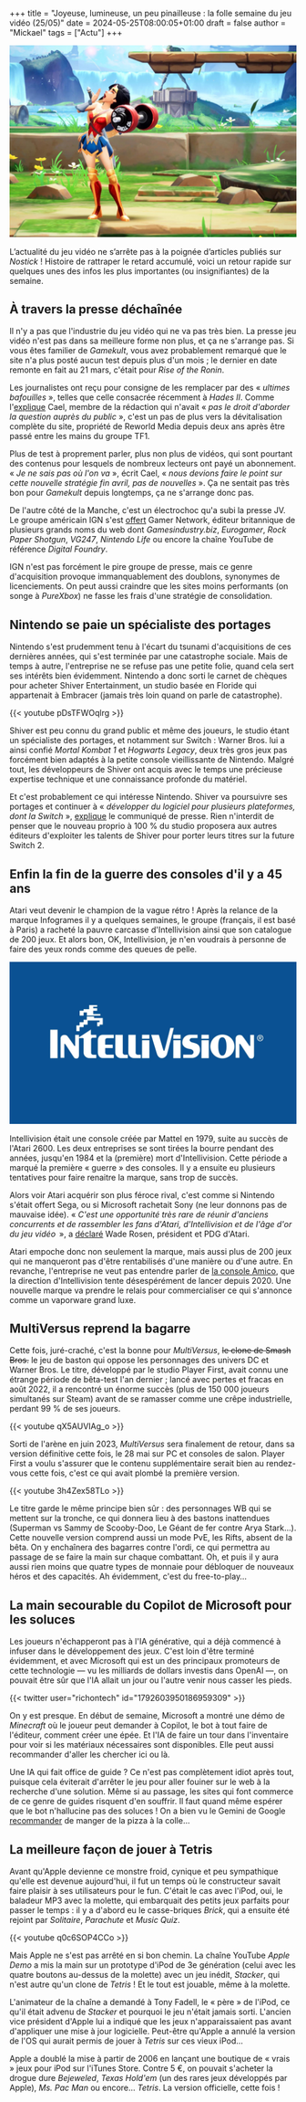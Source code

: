 +++
title = "Joyeuse, lumineuse, un peu pinailleuse : la folle semaine du jeu vidéo (25/05)"
date = 2024-05-25T08:00:05+01:00
draft = false
author = "Mickael"
tags = ["Actu"]
+++

![MultiVersus](MultiVersus.jpg "La grosse fatigue de la semaine.")

L’actualité du jeu vidéo ne s’arrête pas à la poignée d’articles publiés sur *Nostick* ! Histoire de rattraper le retard accumulé, voici un retour rapide sur quelques unes des infos les plus importantes (ou insignifiantes) de la semaine.

## À travers la presse déchaînée

Il n'y a pas que l'industrie du jeu vidéo qui ne va pas très bien. La presse jeu vidéo n'est pas dans sa meilleure forme non plus, et ça ne s'arrange pas. Si vous êtes familier de *Gamekult*, vous avez probablement remarqué que le site n'a plus posté aucun test depuis plus d'un mois ; le dernier en date remonte en fait au 21 mars, c'était pour *Rise of the Ronin*.

Les journalistes ont reçu pour consigne de les remplacer par des « *ultimes bafouilles* », telles que celle consacrée récemment à *Hades II*. Comme l'[explique](https://x.com/cael_presse/status/1792854097088897027) Cael, membre de la rédaction qui n'avait « *pas le droit d'aborder la question auprès du public* », c'est un pas de plus vers la dévitalisation complète du site, propriété de Reworld Media depuis deux ans après être passé entre les mains du groupe TF1.

Plus de test à proprement parler, plus non plus de vidéos, qui sont pourtant des contenus pour lesquels de nombreux lecteurs ont payé un abonnement. « *Je ne sais pas où l'on va* », écrit Cael, « *nous devions faire le point sur cette nouvelle stratégie fin avril, pas de nouvelles* ». Ça ne sentait pas très bon pour *Gamekult* depuis longtemps, ça ne s'arrange donc pas.

De l'autre côté de la Manche, c'est un électrochoc qu'a subi la presse JV. Le groupe américain IGN s'est [offert](https://www.ign.com/articles/ign-entertainment-acquires-eurogamer-gi-vg247-rock-paper-shotgun-and-more) Gamer Network, éditeur britannique de plusieurs grands noms du web dont *Gamesindustry.biz*, *Eurogamer*, *Rock Paper Shotgun*, *VG247*, *Nintendo Life* ou encore la chaîne YouTube de référence *Digital Foundry*.

IGN n'est pas forcément le pire groupe de presse, mais ce genre d'acquisition provoque immanquablement des doublons, synonymes de licenciements. On peut aussi craindre que les sites moins performants (on songe à *PureXbox*) ne fasse les frais d'une stratégie de consolidation.

## Nintendo se paie un spécialiste des portages

Nintendo s'est prudemment tenu à l'écart du tsunami d'acquisitions de ces dernières années, qui s'est terminée par une catastrophe sociale. Mais de temps à autre, l'entreprise ne se refuse pas une petite folie, quand cela sert ses intérêts bien évidemment. Nintendo a donc sorti le carnet de chèques pour acheter Shiver Entertainment, un studio basée en Floride qui appartenait à Embracer (jamais très loin quand on parle de catastrophe).

{{< youtube pDsTFWOqlrg >}} 

Shiver est peu connu du grand public et même des joueurs, le studio étant un spécialiste des portages, et notamment sur Switch : Warner Bros. lui a ainsi confié *Mortal Kombat 1* et *Hogwarts Legacy*, deux très gros jeux pas forcément bien adaptés à la petite console vieillissante de Nintendo. Malgré tout, les développeurs de Shiver ont acquis avec le temps une précieuse expertise technique et une connaissance profonde du matériel.

Et c'est probablement ce qui intéresse Nintendo. Shiver va poursuivre ses portages et continuer à « *développer du logiciel pour plusieurs plateformes, dont la Switch* », [explique](https://www.nintendo.co.jp/ir/pdf/2024/240521e.pdf) le communiqué de presse. Rien n'interdit de penser que le nouveau proprio à 100 % du studio proposera aux autres éditeurs d'exploiter les talents de Shiver pour porter leurs titres sur la future Switch 2.

## Enfin la fin de la guerre des consoles d'il y a 45 ans

Atari veut devenir le champion de la vague rétro ! Après la relance de la marque Infogrames il y a quelques semaines, le groupe (français, il est basé à Paris) a racheté la pauvre carcasse d'Intellivision ainsi que son catalogue de 200 jeux. Et alors bon, OK, Intellivision, je n'en voudrais à personne de faire des yeux ronds comme des queues de pelle.

![Logo Intellivision](intellivision.jpg "")

Intellivision était une console créée par Mattel en 1979, suite au succès de l'Atari 2600. Les deux entreprises se sont tirées la bourre pendant des années, jusqu'en 1984 et la (première) mort d'Intellivision. Cette période a marqué la première « guerre » des consoles. Il y a ensuite eu plusieurs tentatives pour faire renaitre la marque, sans trop de succès. 

Alors voir Atari acquérir son plus féroce rival, c'est comme si Nintendo s'était offert Sega, ou si Microsoft rachetait Sony (ne leur donnons pas de mauvaise idée). « *C'est une opportunité très rare de réunir d'anciens concurrents et de rassembler les fans d'Atari, d'Intellivision et de l'âge d'or du jeu vidéo*  », a [déclaré](https://atari.com/blogs/newsroom/atari-acquires-intellivision-brand) Wade Rosen, président et PDG d'Atari.

Atari empoche donc non seulement la marque, mais aussi plus de 200 jeux qui ne manqueront pas d'être rentabilisés d'une manière ou d'une autre. En revanche, l'entreprise ne veut pas entendre parler de [la console Amico](https://nostickreloaded.substack.com/i/139146993/lamico-vraie-console-ou-enorme-arnaque), que la direction d'Intellivision tente désespérément de lancer depuis 2020. Une nouvelle marque va prendre le relais pour commercialiser ce qui s'annonce comme un vaporware grand luxe.

## MultiVersus reprend la bagarre

Cette fois, juré-craché, c'est la bonne pour *MultiVersus*, ~~le clone de Smash Bros.~~ le jeu de baston qui oppose les personnages des univers DC et Warner Bros. Le titre, développé par le studio Player First, avait connu une étrange période de bêta-test l'an dernier ; lancé avec pertes et fracas en août 2022, il a rencontré un énorme succès (plus de 150 000 joueurs simultanés sur Steam) avant de se ramasser comme une crêpe industrielle, perdant 99 % de ses joueurs.

{{< youtube qX5AUVIAg_o >}} 

Sorti de l'arène en juin 2023, *MultiVersus* sera finalement de retour, dans sa version définitive cette fois, le 28 mai sur PC et consoles de salon. Player First a voulu s'assurer que le contenu supplémentaire serait bien au rendez-vous cette fois, c'est ce qui avait plombé la première version. 

{{< youtube 3h4Zex58TLo >}} 

Le titre garde le même principe bien sûr : des personnages WB qui se mettent sur la tronche, ce qui donnera lieu à des bastons inattendues (Superman vs Sammy de Scooby-Doo, Le Géant de fer contre Arya Stark…). Cette nouvelle version comprend aussi un mode PvE, les Rifts, absent de la bêta. On y enchaînera des bagarres contre l'ordi, ce qui permettra au passage de se faire la main sur chaque combattant. Oh, et puis il y aura aussi rien moins que quatre types de monnaie pour débloquer de nouveaux héros et des capacités. Ah évidemment, c'est du free-to-play…

## La main secourable du Copilot de Microsoft pour les soluces

Les joueurs n'échapperont pas à l'IA générative, qui a déjà commencé à infuser dans le développement des jeux. C'est loin d'être terminé évidemment, et avec Microsoft qui est un des principaux promoteurs de cette technologie — vu les milliards de dollars investis dans OpenAI —, on pouvait être sûr que l'IA allait un jour ou l'autre venir nous casser les pieds.

{{< twitter user="richontech" id="1792603950186959309" >}}

On y est presque. En début de semaine, Microsoft a montré une démo de *Minecraft* où le joueur peut demander à Copilot, le bot à tout faire de l'éditeur, comment créer une épée. Et l'IA de faire un tour dans l'inventaire pour voir si les matériaux nécessaires sont disponibles. Elle peut aussi recommander d'aller les chercher ici ou là.

Une IA qui fait office de guide ? Ce n'est pas complètement idiot après tout, puisque cela éviterait d'arrêter le jeu pour aller fouiner sur le web à la recherche d'une solution. Même si au passage, les sites qui font commerce de ce genre de guides risquent d'en souffrir. Il faut quand même espérer que le bot n'hallucine pas des soluces ! On a bien vu le Gemini de Google [recommander](https://www.macg.co/services/2024/05/le-nouveau-google-carburant-lia-recommande-aux-internautes-de-manger-de-la-colle-143925) de manger de la pizza à la colle…

## La meilleure façon de jouer à Tetris

Avant qu'Apple devienne ce monstre froid, cynique et peu sympathique qu'elle est devenue aujourd'hui, il fut un temps où le constructeur savait faire plaisir à ses utilisateurs pour le fun. C'était le cas avec l'iPod, oui, le baladeur MP3 avec la molette, qui embarquait des petits jeux parfaits pour passer le temps : il y a d'abord eu le casse-briques *Brick*, qui a ensuite été rejoint par *Solitaire*, *Parachute* et *Music Quiz*.

{{< youtube q0c6SOP4CCo >}} 

Mais Apple ne s'est pas arrêté en si bon chemin. La chaîne YouTube *Apple Demo* a mis la main sur un prototype d'iPod de 3e génération (celui avec les quatre boutons au-dessus de la molette) avec un jeu inédit, *Stacker*, qui n'est autre qu'un clone de *Tetris* ! Et le tout est jouable, même à la molette.

L'animateur de la chaîne a demandé à Tony Fadell, le « père » de l'iPod, ce qu'il était advenu de *Stacker* et pourquoi le jeu n'était jamais sorti. L'ancien vice président d'Apple lui a indiqué que les jeux n'apparaissaient pas avant d'appliquer une mise à jour logicielle. Peut-être qu'Apple a annulé la version de l'OS qui aurait permis de jouer à *Tetris* sur ces vieux iPod…

Apple a doublé la mise à partir de 2006 en lançant une boutique de « vrais » jeux pour iPod sur l'iTunes Store. Contre 5 €, on pouvait s'acheter la drogue dure *Bejeweled*, *Texas Hold'em* (un des rares jeux développés par Apple), *Ms. Pac Man* ou encore… *Tetris*. La version officielle, cette fois !
